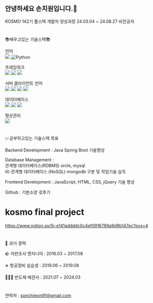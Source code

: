 ## 안녕하세요 손치원입니다.👋

KOSMO 142기 풀스택 개발자 양성과정 
24.03.04 ~ 24.08.27 
비전공자 

#
📚배우고있는 기술스택📚

언어<br>
<img src="https://img.shields.io/badge/java-007396?style=for-the-badge&logo=OpenJDK&logoColor=white">
![Python](https://img.shields.io/badge/python-3670A0?style=for-the-badge&logo=python&logoColor=ffdd54)


프레임워크<br>
<img src="https://img.shields.io/badge/Spring Boot-6DB33F?style=for-the-badge&logo=Spring Boot&logoColor=white">
<img src="https://img.shields.io/badge/Flask-000000?style=for-the-badge&logo=Flask&logoColor=white">
<img src="https://img.shields.io/badge/React-61DAFB?style=for-the-badge&logo=React&logoColor=white">

서버 클라이언트 언어<br>
<img src="https://img.shields.io/badge/Javascript-F7DF1E?style=for-the-badge&logo=javascript&logoColor=black"/> 
<img src="https://img.shields.io/badge/HTML5-E34F26?style=for-the-badge&logo=html5&logoColor=FFF"/>
<img src="https://img.shields.io/badge/CSS3-1572B6?style=for-the-badge&logo=css3&logoColor=FFF"/> 
<img src="https://img.shields.io/badge/jquery-0769AD?style=for-the-badge&logo=jquery&logoColor=FFF"/> 

데이터베이스<br>
<img src="https://img.shields.io/badge/Oracle-F80000?style=for-the-badge&logo=oracle&logoColor=FFF"/> 
<img src="https://img.shields.io/badge/MySQL-4479A1?style=for-the-badge&logo=MySQL&logoColor=white">
<img src="https://img.shields.io/badge/mongodb-47A248?style=for-the-badge&logo=mongodb&logoColor=white">

형상관리<br>
<img src="https://img.shields.io/badge/GitHub-EAEAEA?style=for-the-badge&logo=github&logoColor=000"/> 

#
📈공부하고있는 기술스택 목표

Backend Development   : Java Spring Boot 기술향상

Database Management   : <br>
관계형 데이터베이스(RDBMS) orcle, mysql<br>
비-관계형 데이터베이스 (NoSQL) mongodb 구분 및 작업기술 습득

Frontend Development  : JavaScript, HTML, CSS, jQuery 기술 향상

Github   : 기본소양 갖추기 

# kosmo final project
https://www.notion.so/5i-e141addddc0c4ef0916789a9d9b147ec?pvs=4


#
🏢 과거 경력

🪨 지반조사 엔지니어 :   2016.03 ~ 2017.08

✈️ 항공정비 실습생  :   2019.06 ~ 2019.08

🧑🏼‍🔧 반도체 배관사    :   2021.07 ~ 2024.03

#
연락처 : sonchiwon91@gmail.com


<!--
**chiwonson/chiwonson** is a ✨ _special_ ✨ repository because its `README.md` (this file) appears on your GitHub profile.

Here are some ideas to get you started:

- 🔭 I’m currently working on ...
- 🌱 I’m currently learning ...
- 👯 I’m looking to collaborate on ...
- 🤔 I’m looking for help with ...
- 💬 Ask me about ...
- 📫 How to reach me: ...
- 😄 Pronouns: ...
- ⚡ Fun fact: ...
-->
